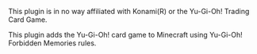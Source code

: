 This plugin is in no way affiliated with Konami(R) or the Yu-Gi-Oh! Trading Card Game.

This plugin adds the Yu-Gi-Oh! card game to Minecraft using Yu-Gi-Oh! Forbidden Memories rules.

